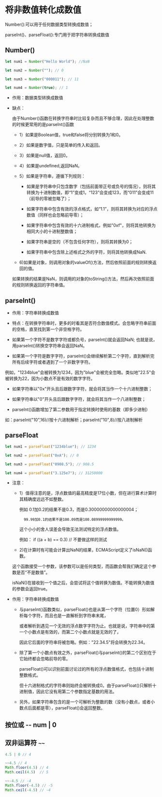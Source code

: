 # 将非数值转化成数值

Number():可以用于任何数据类型转换成数值；

parseInt()、parseFloat():专门用于把字符串转换成数值

## Number()

```js
let num1 = Number("Hello World"); //NaN

let num2 = Number(""); // 0

let num3 = Number("000011"); // 11

let num4 = Number(true); // 1
```

* 作用：数据类型转换成数值

* 缺点：

    由于Number()函数在转换字符串时比较复杂而且不够合理，因此在处理整数的时候更常用的是parseInt()函数

    - 1）如果是Boolean值，true和false将分别转换为1和0。

    - 2）如果是数字值，只是简单的传入和返回。

    - 3）如果是null值，返回0。

    - 4）如果是undefined,返回NaN。

    - 5）如果是字符串，遵循下列规则：

        - 如果是字符串中只包含数字（包括前面带正号或负号的情况），则将其转换为十进制数值，即“1”变成1，“123”会变成123，而“011”会变成11（前导的零被忽略了）；

        - 如果字符串中包含有效的浮点格式，如“1.1”，则将其转换为对应的浮点数值（同样也会忽略前导零）；

        - 如果字符串中包含有效的十六进制格式，例如"0xf"，则将其他转换为相同大小的十进制整数值；

        - 如果字符串是空的（不包含任何字符），则将其转换为0；

        - 如果字符串中包含除上述格式之外的字符，则将其他转换成NaN.

    - 6)如果是对象，则调用对象的valueOf()方法，然后依照前面的规则转换返回的值。

    如果转换的结果是NaN，则调用的对象的toString()方法，然后再次依照前面的规则转换返回的字符串值。

## parseInt()

* 作用：字符串转换成数值

* 特点：在转换字符串时，更多的时看其是否符合数值模式。会忽略字符串前面的空格，直至找到第一个非空格字符。

* 如果第一个字符不是数字字符或都负号，parseInt()就会返回NaN; 也就是说，用parseInt()转换空字符串会返回NaN。

* 如果第一个字符是数字字符，parseInt()会继续解析第二个字符，直到解析完所有后续字符或者遇到了一个非数字字符。

例如，"1234blue"会被转换为1234，因为"blue"会被完全忽略。类似地"22.5"会被转换为22，因为小数点不是有效的数字字符。

* 如果字符串以"0x"开头且后跟数字字符，就会将其当作一个十六进制整数；

* 如果字符串以"0"开头且后跟数字字符，就会将其当作一个八进制整数；

* parseInt()函数增加了第二参数用于指定转换时使用的基数（即多少进制）

如：parseInt("10",16)//按十六进制解析；parseInt("10",8)//按八进制解析

## parseFloat

```js
let num1 = parseFloat("1234blue"); // 1234

let num2 = parseFloat("0xA"); // 0

let num3 = parseFloat("0908.5"); // 908.5

let num4 = parseFloat("3.125e7"); // 31250000
```

* 注意：

    - 1）值得注意的是，浮点数值的最高精度是17位小数，但在进行算术计算时其精确度远远不如整数。

        例如 
            0.1加0.2的结果不是0.3，而是0.30000000000000004；
            
            99.99加0.1的结果不是100.09而是100.08999999999999。
        
        这个小小的舍人误差会导致无法测试特定的浮点数值。

        例如：
        if ((a + b) == 0.3) // 不要做这样的测试

    - 2)在计算时有可能会计算出NaN的结果，ECMAScript定义了isNaN()函数。
    
    这个函数接受一个参数，该参数可以是任何类型，而函数会帮我们确定这个参数是否“不是数值”。
    
    isNaN()在接收到一个值之后，会尝试将这个值转换为数值。不能转换为数值的参数会返回true。

* 作用：字符串转换成数值

    - 与parseInt()函数类似，parseFloat()也是从第一个字符（位置0）形如解析每个字符，而且也是一直解析到字符串末尾，

        或者解析到遇见一个无效的浮点数字字符为止。也就是说，字符串中的第一个小数点是有效的，而第二个小数点就是无效的了，
        
        因此它后面的字符串将被忽略。例如："22.34.5"将会转换为22.34。

    - 除了第一个小数点有效之外，parseFloat()与parseInt()的第二个区别在于它始终都会忽略前导的零。

        parseFloat()可以识别前面讨论过的所有的浮点数值格式，也包括十进制整数格式。
        
        但十六进制格式的字符串则始终会被转换成0。由于parseFloat()只解析十进制值，因此它没有用第二个参数指定基数的用法。

    - 另外，如果字符串包含的是一个可解析为整数的数（没有小数点，或者小数点后面都是零），parseFloat()会返回整数。

## 按位或 -- num | 0

## 双非运算符 `~~`

```js
4.5 | 0 // 4

~~4.5 // 4
Math.floor(4.5) // 4
Math.ceil(4.5)  // 5

~~-4.5 // -4
Math.floor(-4.5) // -5
Math.ceil(-4.5) // -4
```
